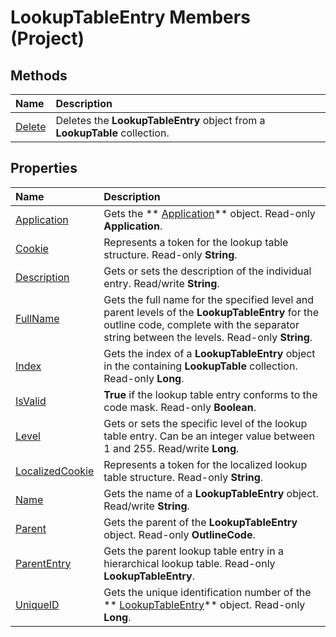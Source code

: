 
# LookupTableEntry Members (Project)


## Methods



|**Name**|**Description**|
|:-----|:-----|
| [Delete](97a15eed-c9d9-1421-dc4e-c261e10f2614.md)|Deletes the  **LookupTableEntry** object from a **LookupTable** collection.|

## Properties



|**Name**|**Description**|
|:-----|:-----|
| [Application](5d6df3f3-c446-c84a-ca30-565e8280eb17.md)|Gets the  ** [Application](8eb91712-7784-a102-38c0-19bb056c27e9.md)** object. Read-only **Application**.|
| [Cookie](ed45ebc1-cae8-e350-8462-0b2fc69498a0.md)|Represents a token for the lookup table structure. Read-only  **String**.|
| [Description](7eede884-0463-0071-32ad-7d11c50f90fc.md)|Gets or sets the description of the individual entry. Read/write  **String**.|
| [FullName](e1181061-5d49-7ae9-360f-1c397d744422.md)|Gets the full name for the specified level and parent levels of the  **LookupTableEntry** for the outline code, complete with the separator string between the levels. Read-only **String**.|
| [Index](24c1ea75-522b-a010-3043-ed2ccf3547ec.md)|Gets the index of a  **LookupTableEntry** object in the containing **LookupTable** collection. Read-only **Long**.|
| [IsValid](8c05e135-f507-5449-bef9-89b2d859f5f5.md)| **True** if the lookup table entry conforms to the code mask. Read-only **Boolean**.|
| [Level](220f741a-4228-fbe3-f653-500f84f43692.md)|Gets or sets the specific level of the lookup table entry. Can be an integer value between 1 and 255. Read/write  **Long**.|
| [LocalizedCookie](59a4ae8c-91f4-34d6-82da-4dca1d080705.md)|Represents a token for the localized lookup table structure. Read-only  **String**.|
| [Name](4418fc98-d230-a897-a250-fef86fdf3512.md)|Gets the name of a  **LookupTableEntry** object. Read/write **String**.|
| [Parent](4a7d4cc2-f70a-6787-70d2-a8c45fd3bfe5.md)|Gets the parent of the  **LookupTableEntry** object. Read-only **OutlineCode**.|
| [ParentEntry](8e5be7c4-6c53-b723-53c2-badcfc8eb3b8.md)|Gets the parent lookup table entry in a hierarchical lookup table. Read-only  **LookupTableEntry**.|
| [UniqueID](0f242d35-2e88-5c05-1186-feda68e3a58a.md)|Gets the unique identification number of the  ** [LookupTableEntry](5be081fa-6f4e-9571-e1e2-c4652871b756.md)** object. Read-only **Long**.|
